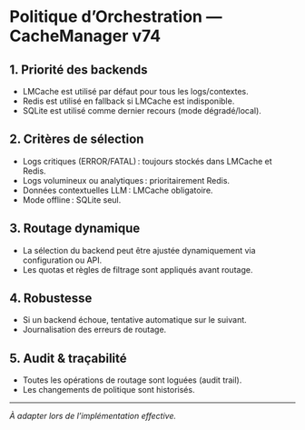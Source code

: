 # Politique d’Orchestration — CacheManager v74

## 1. Priorité des backends

- LMCache est utilisé par défaut pour tous les logs/contextes.
- Redis est utilisé en fallback si LMCache est indisponible.
- SQLite est utilisé comme dernier recours (mode dégradé/local).

## 2. Critères de sélection

- Logs critiques (ERROR/FATAL) : toujours stockés dans LMCache et Redis.
- Logs volumineux ou analytiques : prioritairement Redis.
- Données contextuelles LLM : LMCache obligatoire.
- Mode offline : SQLite seul.

## 3. Routage dynamique

- La sélection du backend peut être ajustée dynamiquement via configuration ou API.
- Les quotas et règles de filtrage sont appliqués avant routage.

## 4. Robustesse

- Si un backend échoue, tentative automatique sur le suivant.
- Journalisation des erreurs de routage.

## 5. Audit & traçabilité

- Toutes les opérations de routage sont loguées (audit trail).
- Les changements de politique sont historisés.

---

*À adapter lors de l’implémentation effective.*
